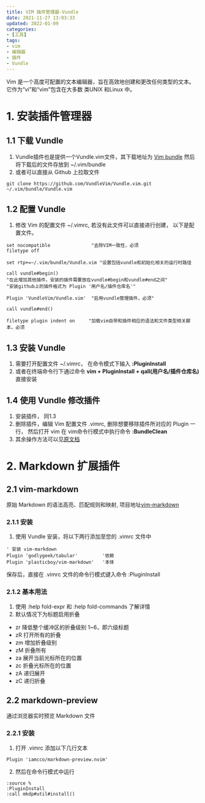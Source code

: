 ```yaml
---
title: VIM 插件管理器-Vundle  
date: 2021-11-27 13:03:33
updated: 2022-01-09
categories: 
- [工具] 
tags:
- vim
- 编辑器
- 插件
- Vundle
---
```


Vim 是一个高度可配置的文本编辑器，旨在高效地创建和更改任何类型的文本。它作为“vi”和“vim”包含在大多数 类UNIX 和Linux 中。
<!--more-->
# 1. 安装插件管理器

## 1.1 下载 Vundle

1. Vundle插件也是提供一个Vundle.vim文件，其下载地址为 [Vim bundle](https://github.com/VundleVim/Vundle.vim.git) 然后将下载后的文件存放到 ~/.vim/bundle 
2. 或者可以直接从 Github 上拉取文件
~~~
git clone https://github.com/VundleVim/Vundle.vim.git ~/.vim/bundle/Vundle.vim
~~~

## 1.2 配置 Vundle

1. 修改 Vim 的配置文件 ~/.vimrc, 若没有此文件可以直接进行创建， 以下是配置文件。

~~~
set nocompatible               "去除VIM一致性，必须
filetype off                   

set rtp+=~/.vim/bundle/Vundle.vim "设置包括vundle和初始化相关的运行时路径

call vundle#begin()
"在此增加其他插件，安装的插件需要放在vundle#begin和vundle#end之间"
"安装github上的插件格式为 Plugin '用户名/插件仓库名'"

Plugin 'VundleVim/Vundle.vim'  "启用vundle管理插件，必须"

call vundle#end()           

filetype plugin indent on     "加载vim自带和插件相应的语法和文件类型相关脚本，必须
~~~

## 1.3 安装 Vundle 

1. 需要打开配置文件 ~/.vimrc， 在命令模式下输入 **:PluginInstall**
2. 或者在终端命令行下通过命令 **vim + PluginInstall + qall(用户名/插件仓库名)** 直接安装

## 1.4 使用 Vundle 修改插件

1. 安装插件， 同1.3
2. 删除插件，编辑 Vim 配置文件 .vimrc, 删除想要移除插件所对应的 Plugin 一行， 然后打开 vim 在 vim命令行模式中执行命令 **:BundleClean**
3. 其余操作方法可以见[原文档](https://github.com/VundleVim/Vundle.vim/blob/v0.10.2/doc/vundle.txt#L319-L360)

# 2. Markdown 扩展插件

## 2.1 vim-markdown 
原始 Markdown 的语法高亮、匹配规则和映射, 项目地址[vim-markdown](https://github.com/plasticboy/vim-markdown)

### 2.1.1 安装

1. 使用 Vundle 安装，将以下两行添加至您的 .vimrc 文件中
~~~
' 安装 vim-markdown
Plugin 'godlygeek/tabular'         '依赖
Plugin 'plasticboy/vim-markdown'   '本体
~~~
保存后，直接在 .vimrc 文件的命令行模式键入命令 :PluginInstall

### 2.1.2 基本用法

1. 使用 :help fold-expr 和 :help fold-commands 了解详情
2. 默认情况下为标题启用折叠
+ zr 降低整个缓冲区的折叠级别 1~6，即六级标题
+ zR 打开所有的折叠
+ zm 增加折叠级别
+ zM 折叠所有
+ za 展开当前光标所在的位置
+ zc 折叠光标所在的位置
+ zA 递归展开
+ zC 递归折叠

## 2.2 markdown-preview
通过浏览器实时预览 Markdown 文件

### 2.2.1 安装
1. 打开 .vimrc 添加以下几行文本
~~~
Plugin 'iamcco/markdown-preview.nvim'
~~~
2. 然后在命令行模式中运行
~~~
:source %
:PluginInstall
:call mkdp#util#install()
~~~
